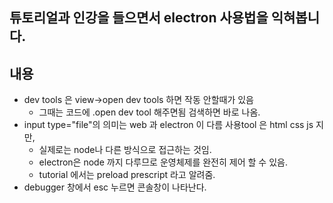 ## 튜토리얼과 인강을 들으면서 electron 사용법을 익혀봅니다.

## 내용

- dev tools 은 view->open dev tools 하면 작동 안할때가 있음
  - 그때는 코드에 .open dev tool 해주면됨 검색하면 바로 나옴.
- input type="file"의 의미는 web 과 electron 이 다름 사용tool 은 html css js 지만,
  - 실제로는 node나 다른 방식으로 접근하는 것임.
  - electron은 node 까지 다루므로 운영체제를 완전히 제어 할 수 있음.
  - tutorial 에서는 preload prescript 라고 알려줌.
- debugger 창에서 esc 누르면 콘솔창이 나타난다.
